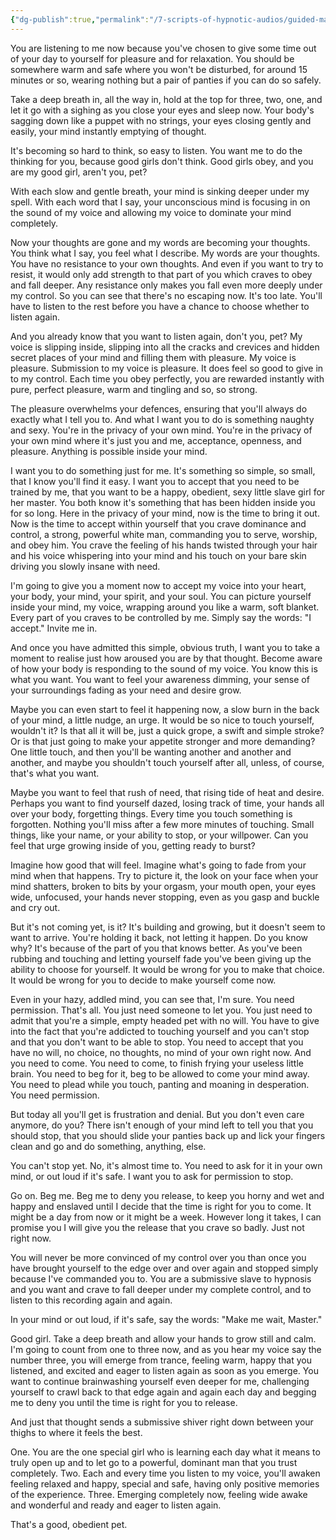 ```yaml
---
{"dg-publish":true,"permalink":"/7-scripts-of-hypnotic-audios/guided-masturbation/"}
---
```



You are listening to me now because you've chosen to give some time out of your day to yourself for pleasure and for relaxation. You should be somewhere warm and safe where you won't be disturbed, for around 15 minutes or so, wearing nothing but a pair of panties if you can do so safely.

Take a deep breath in, all the way in, hold at the top for three, two, one, and let it go with a sighing as you close your eyes and sleep now. Your body's sagging down like a puppet with no strings, your eyes closing gently and easily, your mind instantly emptying of thought.

It's becoming so hard to think, so easy to listen. You want me to do the thinking for you, because good girls don't think. Good girls obey, and you are my good girl, aren't you, pet?

With each slow and gentle breath, your mind is sinking deeper under my spell. With each word that I say, your unconscious mind is focusing in on the sound of my voice and allowing my voice to dominate your mind completely.

Now your thoughts are gone and my words are becoming your thoughts. You think what I say, you feel what I describe. My words are your thoughts. You have no resistance to your own thoughts. And even if you want to try to resist, it would only add strength to that part of you which craves to obey and fall deeper. Any resistance only makes you fall even more deeply under my control. So you can see that there's no escaping now. It's too late. You'll have to listen to the rest before you have a chance to choose whether to listen again.

And you already know that you want to listen again, don't you, pet? My voice is slipping inside, slipping into all the cracks and crevices and hidden secret places of your mind and filling them with pleasure. My voice is pleasure. Submission to my voice is pleasure. It does feel so good to give in to my control. Each time you obey perfectly, you are rewarded instantly with pure, perfect pleasure, warm and tingling and so, so strong.

The pleasure overwhelms your defences, ensuring that you'll always do exactly what I tell you to. And what I want you to do is something naughty and sexy. You're in the privacy of your own mind. You're in the privacy of your own mind where it's just you and me, acceptance, openness, and pleasure. Anything is possible inside your mind.

I want you to do something just for me. It's something so simple, so small, that I know you'll find it easy. I want you to accept that you need to be trained by me, that you want to be a happy, obedient, sexy little slave girl for her master. You both know it's something that has been hidden inside you for so long. Here in the privacy of your mind, now is the time to bring it out. Now is the time to accept within yourself that you crave dominance and control, a strong, powerful white man, commanding you to serve, worship, and obey him. You crave the feeling of his hands twisted through your hair and his voice whispering into your mind and his touch on your bare skin driving you slowly insane with need.

I'm going to give you a moment now to accept my voice into your heart, your body, your mind, your spirit, and your soul. You can picture yourself inside your mind, my voice, wrapping around you like a warm, soft blanket. Every part of you craves to be controlled by me. Simply say the words: "I accept." Invite me in.

And once you have admitted this simple, obvious truth, I want you to take a moment to realise just how aroused you are by that thought. Become aware of how your body is responding to the sound of my voice. You know this is what you want. You want to feel your awareness dimming, your sense of your surroundings fading as your need and desire grow.

Maybe you can even start to feel it happening now, a slow burn in the back of your mind, a little nudge, an urge. It would be so nice to touch yourself, wouldn't it? Is that all it will be, just a quick grope, a swift and simple stroke? Or is that just going to make your appetite stronger and more demanding? One little touch, and then you'll be wanting another and another and another, and maybe you shouldn't touch yourself after all, unless, of course, that's what you want.

Maybe you want to feel that rush of need, that rising tide of heat and desire. Perhaps you want to find yourself dazed, losing track of time, your hands all over your body, forgetting things. Every time you touch something is forgotten. Nothing you'll miss after a few more minutes of touching. Small things, like your name, or your ability to stop, or your willpower. Can you feel that urge growing inside of you, getting ready to burst?

Imagine how good that will feel. Imagine what's going to fade from your mind when that happens. Try to picture it, the look on your face when your mind shatters, broken to bits by your orgasm, your mouth open, your eyes wide, unfocused, your hands never stopping, even as you gasp and buckle and cry out.

But it's not coming yet, is it? It's building and growing, but it doesn't seem to want to arrive. You're holding it back, not letting it happen. Do you know why? It's because of the part of you that knows better. As you've been rubbing and touching and letting yourself fade you've been giving up the ability to choose for yourself. It would be wrong for you to make that choice. It would be wrong for you to decide to make yourself come now.

Even in your hazy, addled mind, you can see that, I'm sure. You need permission. That's all. You just need someone to let you. You just need to admit that you're a simple, empty headed pet with no will. You have to give into the fact that you're addicted to touching yourself and you can't stop and that you don't want to be able to stop. You need to accept that you have no will, no choice, no thoughts, no mind of your own right now. And you need to come. You need to come, to finish frying your useless little brain. You need to beg for it, beg to be allowed to come your mind away. You need to plead while you touch, panting and moaning in desperation. You need permission.

But today all you'll get is frustration and denial. But you don't even care anymore, do you? There isn't enough of your mind left to tell you that you should stop, that you should slide your panties back up and lick your fingers clean and go and do something, anything, else.

You can't stop yet. No, it's almost time to. You need to ask for it in your own mind, or out loud if it's safe. I want you to ask for permission to stop.

Go on. Beg me. Beg me to deny you release, to keep you horny and wet and happy and enslaved until I decide that the time is right for you to come. It might be a day from now or it might be a week. However long it takes, I can promise you I will give you the release that you crave so badly. Just not right now.

You will never be more convinced of my control over you than once you have brought yourself to the edge over and over again and stopped simply because I've commanded you to. You are a submissive slave to hypnosis and you want and crave to fall deeper under my complete control, and to listen to this recording again and again.

In your mind or out loud, if it's safe, say the words: "Make me wait, Master."

Good girl. Take a deep breath and allow your hands to grow still and calm. I'm going to count from one to three now, and as you hear my voice say the number three, you will emerge from trance, feeling warm, happy that you listened, and excited and eager to listen again as soon as you emerge. You want to continue brainwashing yourself even deeper for me, challenging yourself to crawl back to that edge again and again each day and begging me to deny you until the time is right for you to release.

And just that thought sends a submissive shiver right down between your thighs to where it feels the best. 

One. You are the one special girl who is learning each day what it means to truly open up and to let go to a powerful, dominant man that you trust completely. 
Two. Each and every time you listen to my voice, you'll awaken feeling relaxed and happy, special and safe, having only positive memories of the experience. 
Three. Emerging completely now, feeling wide awake and wonderful and ready and eager to listen again.

That's a good, obedient pet.


